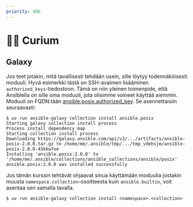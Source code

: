```yaml
---
priority: 496
---
```


# 👩‍🔬 Curium

## Galaxy

Jos teet jotakin, mitä tavallisesti tehdään usein, sille löytyy todennäköisesti moduuli. Hyvä esimerkki tästä on SSH-avaimen lisääminen `authorized_keys`-tiedostoon. Tämä on niin yleinen toimenpide, että Ansiblella on sille oma moduuli, jota olisimme voineet käyttää aiemmin. Moduuli on FQDN:tään [ansible.posix.authorized_key](https://docs.ansible.com/ansible/latest/collections/ansible/posix/authorized_key_module.html). Se asennettaisiin seuraavasti:

```console
$ uv run ansible-galaxy collection install ansible.posix
Starting galaxy collection install process
Process install dependency map
Starting collection install process
Downloading https://galaxy.ansible.com/api/v3/.../artifacts/ansible-posix-2.0.0.tar.gz to /home/me/.ansible/tmp/.../tmp_vdehsjm/ansible-posix-2.0.0-43kkw7ue
Installing 'ansible.posix:2.0.0' to '/home/me/.ansible/collections/ansible_collections/ansible/posix'
ansible.posix:2.0.0 was installed successfully
```

Jos tämän kurssin tehtävät ohjaavat sinua käyttämään moduulia jostakin muusta `namespace.collection`-osoitteesta kuin `ansible.builtin`, voit asentaa sen samalla tavalla.

```console
$ uv run ansible-galaxy collection install <namespace>.<collection>
```
